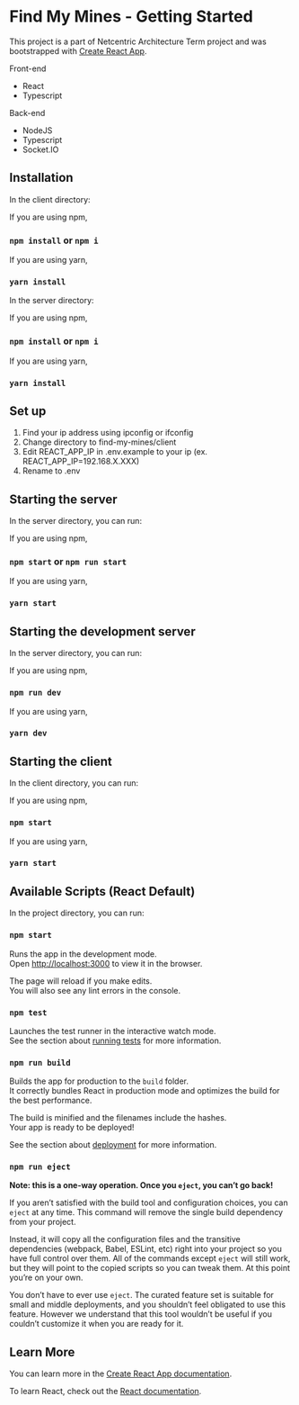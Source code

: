 # Find My Mines - Getting Started

This project is a part of Netcentric Architecture Term project and was bootstrapped with 
[Create React App](https://github.com/facebook/create-react-app).

Front-end
  - React
  - Typescript

Back-end
  - NodeJS
  - Typescript
  - Socket.IO

## Installation

  In the client directory:

  If you are using npm,
  ### `npm install` or `npm i`

  If you are using yarn,
  ### `yarn install`

  In the server directory:

  If you are using npm,
  ### `npm install` or `npm i`

  If you are using yarn,
  ### `yarn install`

## Set up

1. Find your ip address using ipconfig or ifconfig
2. Change directory to find-my-mines/client
3. Edit REACT_APP_IP in .env.example to your ip (ex. REACT_APP_IP=192.168.X.XXX)
4. Rename to .env

## Starting the server

  In the server directory, you can run:

  If you are using npm,
  ### `npm start` or `npm run start`

  If you are using yarn,
  ### `yarn start`

## Starting the development server

  In the server directory, you can run:

  If you are using npm,
  ### `npm run dev`

  If you are using yarn,
  ### `yarn dev`

## Starting the client

  In the client directory, you can run:

  If you are using npm,
  ### `npm start`

  If you are using yarn,
  ### `yarn start`


## Available Scripts (React Default)

In the project directory, you can run:

### `npm start`

Runs the app in the development mode.\
Open [http://localhost:3000](http://localhost:3000) to view it in the browser.

The page will reload if you make edits.\
You will also see any lint errors in the console.

### `npm test`

Launches the test runner in the interactive watch mode.\
See the section about [running tests](https://facebook.github.io/create-react-app/docs/running-tests) for more information.

### `npm run build`

Builds the app for production to the `build` folder.\
It correctly bundles React in production mode and optimizes the build for the best performance.

The build is minified and the filenames include the hashes.\
Your app is ready to be deployed!

See the section about [deployment](https://facebook.github.io/create-react-app/docs/deployment) for more information.

### `npm run eject`

**Note: this is a one-way operation. Once you `eject`, you can’t go back!**

If you aren’t satisfied with the build tool and configuration choices, you can `eject` at any time. This command will remove the single build dependency from your project.

Instead, it will copy all the configuration files and the transitive dependencies (webpack, Babel, ESLint, etc) right into your project so you have full control over them. All of the commands except `eject` will still work, but they will point to the copied scripts so you can tweak them. At this point you’re on your own.

You don’t have to ever use `eject`. The curated feature set is suitable for small and middle deployments, and you shouldn’t feel obligated to use this feature. However we understand that this tool wouldn’t be useful if you couldn’t customize it when you are ready for it.

## Learn More

You can learn more in the [Create React App documentation](https://facebook.github.io/create-react-app/docs/getting-started).

To learn React, check out the [React documentation](https://reactjs.org/).
